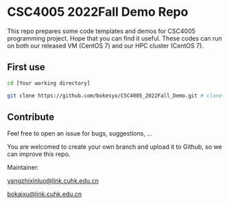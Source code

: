 # CSC4005 2022Fall Demo Repo

This repo prepares some code templates and demos for CSC4005 programming project. Hope that you can find it useful. These codes can run on both our released VM (CentOS 7) and our HPC cluster (CentOS 7).


## First use

```bash
cd [Your working directory]

git clone https://github.com/bokesyo/CSC4005_2022Fall_Demo.git # clone all the files

```


## Contribute

Feel free to open an issue for bugs, suggestions, ...

You are welcomed to create your own branch and upload it to Github, so we can improve this repo. 


Maintainer: 

yangzhixinluo@link.cuhk.edu.cn

bokaixu@link.cuhk.edu.cn

